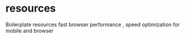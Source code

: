 # resources
Boilerplate resources fast browser performance , speed optimization for mobile and browser
